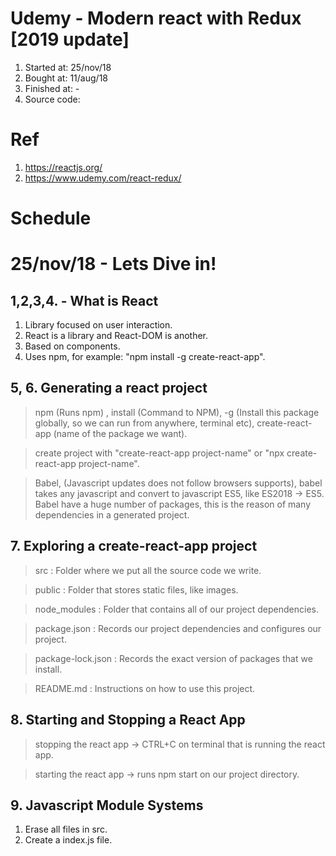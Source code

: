 # Udemy - Modern react with Redux [2019 update]

1. Started at: 25/nov/18
2. Bought at: 11/aug/18
3. Finished at: -
4. Source code: 

# Ref

1. https://reactjs.org/
2. https://www.udemy.com/react-redux/

# Schedule

# 25/nov/18 - Lets Dive in!

## 1,2,3,4. - What is React

1. Library focused on user interaction.
2. React is a library and React-DOM is another.
3. Based on components.
4. Uses npm, for example:  "npm install -g create-react-app".


## 5, 6. Generating a react project

> npm (Runs npm) , install (Command to NPM), -g (Install this package globally, so we can run from anywhere, terminal etc), create-react-app (name of the package we want).

> create project with "create-react-app project-name" or "npx create-react-app project-name".

> Babel, (Javascript updates does not follow browsers supports), babel takes any javascript and convert to javascript ES5, like ES2018 -> ES5. Babel have a huge number of packages, this is the reason of many dependencies in a generated project.

## 7. Exploring a create-react-app project

> src : Folder where we put all the source code we write.

> public :  Folder that stores static files, like images.

> node_modules : Folder that contains all of our project dependencies.

> package.json : Records our project dependencies and configures our project.

> package-lock.json :  Records the exact version of packages that we install.

> README.md : Instructions on how to use this project.


## 8. Starting and Stopping a React App

> stopping the react app -> CTRL+C on terminal that is running the react app.

> starting the react app -> runs npm start on our project directory.


## 9. Javascript Module Systems

1. Erase all files in src.
2. Create a index.js file.
